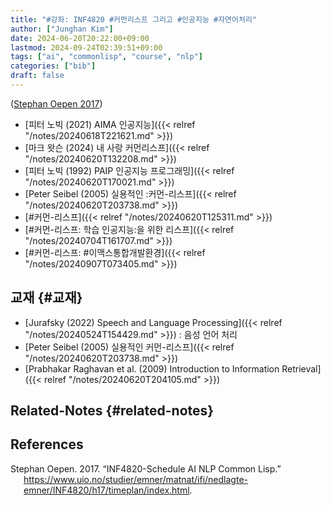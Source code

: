 ```yaml
---
title: "#강좌: INF4820 #커먼리스프 그리고 #인공지능 #자연어처리"
author: ["Junghan Kim"]
date: 2024-06-20T20:22:00+09:00
lastmod: 2024-09-24T02:39:51+09:00
tags: ["ai", "commonlisp", "course", "nlp"]
categories: ["bib"]
draft: false
---
```


(<a href="#citeproc_bib_item_1">Stephan Oepen 2017</a>)

-   [피터 노빅 (2021) AIMA 인공지능]({{< relref "/notes/20240618T221621.md" >}})
-   [마크 왓슨 (2024) 내 사랑 커먼리스프]({{< relref "/notes/20240620T132208.md" >}})
-   [피터 노빅 (1992) PAIP 인공지능 프로그래밍]({{< relref "/notes/20240620T170021.md" >}})
-   [Peter Seibel (2005) 실용적인 :커먼-리스프]({{< relref "/notes/20240620T203738.md" >}})
-   [#커먼-리스프]({{< relref "/notes/20240620T125311.md" >}})
-   [#커먼-리스프: 학습 인공지능:을 위한 리스프]({{< relref "/notes/20240704T161707.md" >}})
-   [#커먼-리스프: #이맥스통합개발환경]({{< relref "/notes/20240907T073405.md" >}})


## 교재 {#교재}

-   [Jurafsky (2022) Speech and Language Processing]({{< relref "/notes/20240524T154429.md" >}}) : 음성 언어 처리
-   [Peter Seibel (2005) 실용적인 커먼-리스프]({{< relref "/notes/20240620T203738.md" >}})
-   [Prabhakar Raghavan et al. (2009) Introduction to Information Retrieval]({{< relref "/notes/20240620T204105.md" >}})


## Related-Notes {#related-notes}

## References

<style>.csl-entry{text-indent: -1.5em; margin-left: 1.5em;}</style><div class="csl-bib-body">
  <div class="csl-entry"><a id="citeproc_bib_item_1"></a>Stephan Oepen. 2017. “INF4820-Schedule AI NLP Common Lisp.” <a href="https://www.uio.no/studier/emner/matnat/ifi/nedlagte-emner/INF4820/h17/timeplan/index.html">https://www.uio.no/studier/emner/matnat/ifi/nedlagte-emner/INF4820/h17/timeplan/index.html</a>.</div>
</div>
